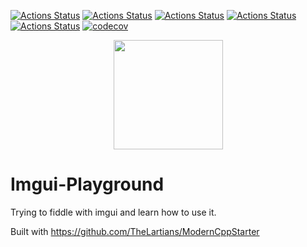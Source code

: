 [![Actions Status](https://github.com/NicolasIRAGNE/Imgui-Playground/workflows/MacOS/badge.svg)](https://github.com/NicolasIRAGNE/Imgui-Playground/actions)
[![Actions Status](https://github.com/NicolasIRAGNE/Imgui-Playground/workflows/Windows/badge.svg)](https://github.com/NicolasIRAGNE/Imgui-Playground/actions)
[![Actions Status](https://github.com/NicolasIRAGNE/Imgui-Playground/workflows/Ubuntu/badge.svg)](https://github.com/NicolasIRAGNE/Imgui-Playground/actions)
[![Actions Status](https://github.com/NicolasIRAGNE/Imgui-Playground/workflows/Style/badge.svg)](https://github.com/NicolasIRAGNE/Imgui-Playground/actions)
[![Actions Status](https://github.com/NicolasIRAGNE/Imgui-Playground/workflows/Install/badge.svg)](https://github.com/NicolasIRAGNE/Imgui-Playground/actions)
[![codecov](https://codecov.io/gh/NicolasIRAGNE/Imgui-Playground/branch/master/graph/badge.svg)](https://codecov.io/gh/NicolasIRAGNE/Imgui-Playground)

<p align="center">
  <img src="https://repository-images.githubusercontent.com/254842585/4dfa7580-7ffb-11ea-99d0-46b8fe2f4170" height="175" width="auto" />
</p>

# Imgui-Playground

Trying to fiddle with imgui and learn how to use it.

Built with <https://github.com/TheLartians/ModernCppStarter>

